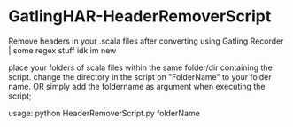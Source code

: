 # GatlingHAR-HeaderRemoverScript
Remove headers in your .scala files after converting using Gatling Recorder | some regex stuff idk im new

place your folders of scala files within the same folder/dir containing the script.
change the directory in the script on "FolderName" to your folder name.
OR
simply add the foldername as argument when executing the script;

usage:  python HeaderRemoverScript.py folderName
